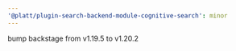 ```yaml
---
'@platt/plugin-search-backend-module-cognitive-search': minor
---
```


bump backstage from v1.19.5 to v1.20.2
